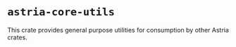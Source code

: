 # `astria-core-utils`

This crate provides general purpose utilities for consumption by other Astria
crates.

